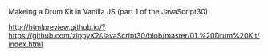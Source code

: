 Makeing a Drum Kit in Vanilla JS (part 1 of the JavaScript30)

http://htmlpreview.github.io/?https://github.com/zippyX2/JavaScript30/blob/master/01.%20Drum%20Kit/index.html


